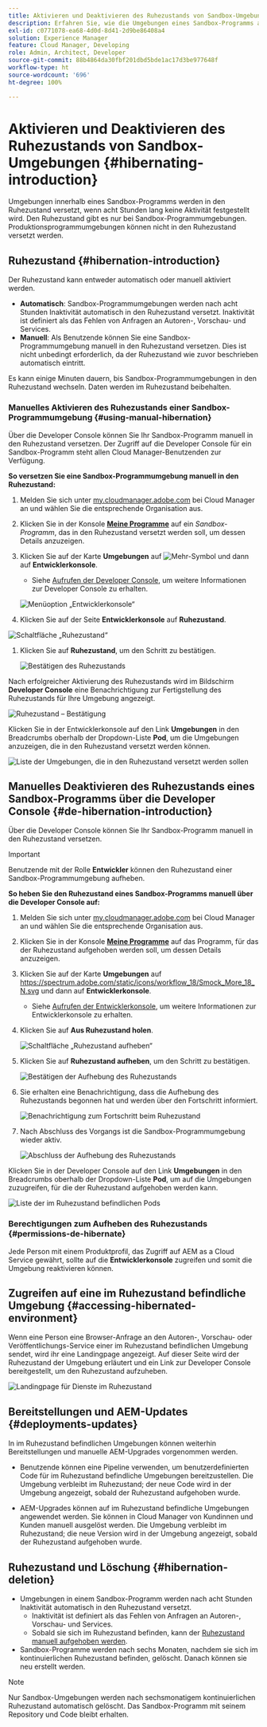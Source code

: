 ```yaml
---
title: Aktivieren und Deaktivieren des Ruhezustands von Sandbox-Umgebungen
description: Erfahren Sie, wie die Umgebungen eines Sandbox-Programms automatisch in einen Ruhezustand versetzt werden und wie Sie den Ruhezustand wieder aufheben können.
exl-id: c0771078-ea68-4d0d-8d41-2d9be86408a4
solution: Experience Manager
feature: Cloud Manager, Developing
role: Admin, Architect, Developer
source-git-commit: 88b4864da30fbf201dbd5bde1ac17d3be977648f
workflow-type: ht
source-wordcount: '696'
ht-degree: 100%

---
```



# Aktivieren und Deaktivieren des Ruhezustands von Sandbox-Umgebungen {#hibernating-introduction}

Umgebungen innerhalb eines Sandbox-Programms werden in den Ruhezustand versetzt, wenn acht Stunden lang keine Aktivität festgestellt wird. Den Ruhezustand gibt es nur bei Sandbox-Programmumgebungen. Produktionsprogrammumgebungen können nicht in den Ruhezustand versetzt werden.

## Ruhezustand {#hibernation-introduction}

Der Ruhezustand kann entweder automatisch oder manuell aktiviert werden.

* **Automatisch**: Sandbox-Programmumgebungen werden nach acht Stunden Inaktivität automatisch in den Ruhezustand versetzt. Inaktivität ist definiert als das Fehlen von Anfragen an Autoren-, Vorschau- und Services.
* **Manuell**: Als Benutzende können Sie eine Sandbox-Programmumgebung manuell in den Ruhezustand versetzen. Dies ist nicht unbedingt erforderlich, da der Ruhezustand wie zuvor beschrieben automatisch eintritt.

Es kann einige Minuten dauern, bis Sandbox-Programmumgebungen in den Ruhezustand wechseln. Daten werden im Ruhezustand beibehalten.

### Manuelles Aktivieren des Ruhezustands einer Sandbox-Programmumgebung {#using-manual-hibernation}

Über die Developer Console können Sie Ihr Sandbox-Programm manuell in den Ruhezustand versetzen. Der Zugriff auf die Developer Console für ein Sandbox-Programm steht allen Cloud Manager-Benutzenden zur Verfügung.

**So versetzen Sie eine Sandbox-Programmumgebung manuell in den Ruhezustand:**

1. Melden Sie sich unter [my.cloudmanager.adobe.com](https://my.cloudmanager.adobe.com/) bei Cloud Manager an und wählen Sie die entsprechende Organisation aus.

1. Klicken Sie in der Konsole **[Meine Programme](/help/implementing/cloud-manager/navigation.md#my-programs)** auf ein *Sandbox-Programm*, das in den Ruhezustand versetzt werden soll, um dessen Details anzuzeigen.

1. Klicken Sie auf der Karte **Umgebungen** auf ![Mehr-Symbol](https://spectrum.adobe.com/static/icons/workflow_18/Smock_More_18_N.svg) und dann auf **Entwicklerkonsole**.

   * Siehe [Aufrufen der Developer Console](/help/implementing/cloud-manager/manage-environments.md#accessing-developer-console), um weitere Informationen zur Developer Console zu erhalten.

   ![Menüoption „Entwicklerkonsole“](/help/implementing/cloud-manager/assets/developer-console-menu-option.png)

1. Klicken Sie auf der Seite **Entwicklerkonsole** auf **Ruhezustand**.

<!-- UPDATE THESE SCREENSHOTS WHEN NEW AEM DEVELOPER CONSOLE UI IS RELEASED. AS OF OCTOBER 14, 2024, NEW UI IS STILL IN BETA -->

![Schaltfläche „Ruhezustand“](assets/hibernate-1.png)

1. Klicken Sie auf **Ruhezustand**, um den Schritt zu bestätigen.

   ![Bestätigen des Ruhezustands](assets/hibernate-2.png)

Nach erfolgreicher Aktivierung des Ruhezustands wird im Bildschirm **Developer Console** eine Benachrichtigung zur Fertigstellung des Ruhezustands für Ihre Umgebung angezeigt.

![Ruhezustand – Bestätigung](assets/hibernate-4.png)

Klicken Sie in der Entwicklerkonsole auf den Link **Umgebungen** in den Breadcrumbs oberhalb der Dropdown-Liste **Pod**, um die Umgebungen anzuzeigen, die in den Ruhezustand versetzt werden können.

![Liste der Umgebungen, die in den Ruhezustand versetzt werden sollen](assets/hibernate-1b.png)

## Manuelles Deaktivieren des Ruhezustands eines Sandbox-Programms über die Developer Console {#de-hibernation-introduction}

Über die Developer Console können Sie Ihr Sandbox-Programm manuell in den Ruhezustand versetzen.

>[!IMPORTANT]
>
>Benutzende mit der Rolle **Entwickler** können den Ruhezustand einer Sandbox-Programmumgebung aufheben.

**So heben Sie den Ruhezustand eines Sandbox-Programms manuell über die Developer Console auf:**

1. Melden Sie sich unter [my.cloudmanager.adobe.com](https://my.cloudmanager.adobe.com/) bei Cloud Manager an und wählen Sie die entsprechende Organisation aus.

1. Klicken Sie in der Konsole **[Meine Programme](/help/implementing/cloud-manager/navigation.md#my-programs)** auf das Programm, für das der Ruhezustand aufgehoben werden soll, um dessen Details anzuzeigen.

1. Klicken Sie auf der Karte **Umgebungen** auf https://spectrum.adobe.com/static/icons/workflow_18/Smock_More_18_N.svg und dann auf **Entwicklerkonsole**.

   * Siehe [Aufrufen der Entwicklerkonsole](/help/implementing/cloud-manager/manage-environments.md#accessing-developer-console), um weitere Informationen zur Entwicklerkonsole zu erhalten.

1. Klicken Sie auf **Aus Ruhezustand holen**.

   ![Schaltfläche „Ruhezustand aufheben“](assets/de-hibernation-img1.png)

1. Klicken Sie auf **Ruhezustand aufheben**, um den Schritt zu bestätigen.

   ![Bestätigen der Aufhebung des Ruhezustands](assets/de-hibernation-img2.png)

1. Sie erhalten eine Benachrichtigung, dass die Aufhebung des Ruhezustands begonnen hat und werden über den Fortschritt informiert.

   ![Benachrichtigung zum Fortschritt beim Ruhezustand](assets/de-hibernation-img3.png)

1. Nach Abschluss des Vorgangs ist die Sandbox-Programmumgebung wieder aktiv.

   ![Abschluss der Aufhebung des Ruhezustands](assets/de-hibernation-img4.png)

Klicken Sie in der Developer Console auf den Link **Umgebungen** in den Breadcrumbs oberhalb der Dropdown-Liste **Pod**, um auf die Umgebungen zuzugreifen, für die der Ruhezustand aufgehoben werden kann.

![Liste der im Ruhezustand befindlichen Pods](assets/de-hibernate-1b.png)

### Berechtigungen zum Aufheben des Ruhezustands {#permissions-de-hibernate}

Jede Person mit einem Produktprofil, das Zugriff auf AEM as a Cloud Service gewährt, sollte auf die **Entwicklerkonsole** zugreifen und somit die Umgebung reaktivieren können.

## Zugreifen auf eine im Ruhezustand befindliche Umgebung {#accessing-hibernated-environment}

Wenn eine Person eine Browser-Anfrage an den Autoren-, Vorschau- oder Veröffentlichungs-Service einer im Ruhezustand befindlichen Umgebung sendet, wird ihr eine Landingpage angezeigt. Auf dieser Seite wird der Ruhezustand der Umgebung erläutert und ein Link zur Developer Console bereitgestellt, um den Ruhezustand aufzuheben.

![Landingpage für Dienste im Ruhezustand](assets/de-hibernation-img5.png)

## Bereitstellungen und AEM-Updates {#deployments-updates}

In im Ruhezustand befindlichen Umgebungen können weiterhin Bereitstellungen und manuelle AEM-Upgrades vorgenommen werden.

* Benutzende können eine Pipeline verwenden, um benutzerdefinierten Code für im Ruhezustand befindliche Umgebungen bereitzustellen. Die Umgebung verbleibt im Ruhezustand; der neue Code wird in der Umgebung angezeigt, sobald der Ruhezustand aufgehoben wurde.

* AEM-Upgrades können auf im Ruhezustand befindliche Umgebungen angewendet werden. Sie können in Cloud Manager von Kundinnen und Kunden manuell ausgelöst werden. Die Umgebung verbleibt im Ruhezustand; die neue Version wird in der Umgebung angezeigt, sobald der Ruhezustand aufgehoben wurde.

## Ruhezustand und Löschung {#hibernation-deletion}

* Umgebungen in einem Sandbox-Programm werden nach acht Stunden Inaktivität automatisch in den Ruhezustand versetzt.
   * Inaktivität ist definiert als das Fehlen von Anfragen an Autoren-, Vorschau- und Services.
   * Sobald sie sich im Ruhezustand befinden, kann der [Ruhezustand manuell aufgehoben werden](#de-hibernation-introduction).
* Sandbox-Programme werden nach sechs Monaten, nachdem sie sich im kontinuierlichen Ruhezustand befinden, gelöscht. Danach können sie neu erstellt werden.

>[!NOTE]
>
>Nur Sandbox-Umgebungen werden nach sechsmonatigem kontinuierlichen Ruhezustand automatisch gelöscht. Das Sandbox-Programm mit seinem Repository und Code bleibt erhalten.
